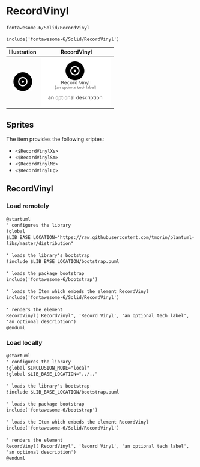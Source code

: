 # RecordVinyl


```text
fontawesome-6/Solid/RecordVinyl
```

```text
include('fontawesome-6/Solid/RecordVinyl')
```



| Illustration | RecordVinyl |
| :---: | :---: |
| ![illustration for Illustration](../../fontawesome-6/Solid/RecordVinyl.png) | ![illustration for RecordVinyl](../../fontawesome-6/Solid/RecordVinyl.Local.png) |



## Sprites
The item provides the following sriptes:

- `<$RecordVinylXs>`
- `<$RecordVinylSm>`
- `<$RecordVinylMd>`
- `<$RecordVinylLg>`





## RecordVinyl

### Load remotely
```plantuml
@startuml
' configures the library
!global $LIB_BASE_LOCATION="https://raw.githubusercontent.com/tmorin/plantuml-libs/master/distribution"

' loads the library's bootstrap
!include $LIB_BASE_LOCATION/bootstrap.puml

' loads the package bootstrap
include('fontawesome-6/bootstrap')

' loads the Item which embeds the element RecordVinyl
include('fontawesome-6/Solid/RecordVinyl')

' renders the element
RecordVinyl('RecordVinyl', 'Record Vinyl', 'an optional tech label', 'an optional description')
@enduml
```

### Load locally
```plantuml
@startuml
' configures the library
!global $INCLUSION_MODE="local"
!global $LIB_BASE_LOCATION="../.."

' loads the library's bootstrap
!include $LIB_BASE_LOCATION/bootstrap.puml

' loads the package bootstrap
include('fontawesome-6/bootstrap')

' loads the Item which embeds the element RecordVinyl
include('fontawesome-6/Solid/RecordVinyl')

' renders the element
RecordVinyl('RecordVinyl', 'Record Vinyl', 'an optional tech label', 'an optional description')
@enduml
```

